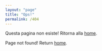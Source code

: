 ```yaml
---
layout: "page"
title: "Ops!"
permalink: /404
---  
```


Questa pagina non esiste! Ritorna alla [home](/).   

Page not found! Return [home](/en).
